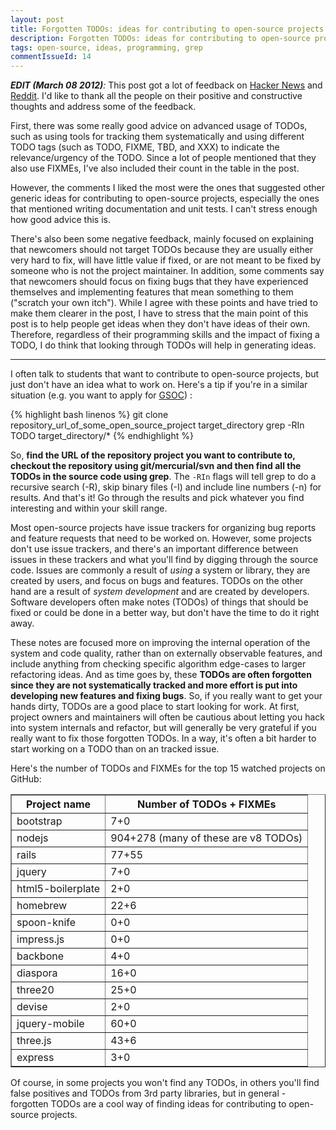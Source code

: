 ```yaml
---
layout: post
title: Forgotten TODOs: ideas for contributing to open-source projects
description: Forgotten TODOs: ideas for contributing to open-source projects
tags: open-source, ideas, programming, grep
commentIssueId: 14
---
```


*__EDIT (March 08 2012)__:* This post got a lot of feedback on [Hacker News](http://news.ycombinator.com/item?id=3660137) and [Reddit](http://www.reddit.com/r/programming/comments/qg3nz/ideas_for_contributing_to_opensource_projects/).
I'd like to thank all the people on their positive and constructive thoughts and address some of the feedback.

First, there was some really good advice on advanced usage of TODOs, such as using tools for tracking them systematically and using different TODO tags (such as TODO, FIXME, TBD, and XXX) to indicate the relevance/urgency of the TODO.
Since a lot of people mentioned that they also use FIXMEs, I've also included their count in the table in the post.

However, the comments I liked the most were the ones that suggested other generic ideas for contributing to open-source projects, especially the ones that mentioned writing documentation and unit tests.
I can't stress enough how good advice this is.

There's also been some negative feedback, mainly focused on explaining that newcomers should not target TODOs because they are usually either very hard to fix, will have little value if fixed, or are not meant to be fixed by someone who is not the project maintainer.
In addition, some comments say that newcomers should focus on fixing bugs that they have experienced themselves and implementing features that mean something to them ("scratch your own itch").
While I agree with these points and have tried to make them clearer in the post, I have to stress that the main point of this post is to help people get ideas when they don't have ideas of their own.
Therefore, regardless of their programming skills and the impact of fixing a TODO, I do think that looking through TODOs will help in generating ideas.

<hr/>

I often talk to students that want to contribute to open-source projects, but just don't have an idea what to work on.
Here's a tip if you're in a similar situation (e.g. you want to apply for [GSOC](http://code.google.com/soc/)) :

{% highlight bash linenos %}
git clone repository_url_of_some_open_source_project target_directory
grep -RIn TODO target_directory/*
{% endhighlight %}

So, __find the URL of the repository project you want to contribute to, checkout the repository using git/mercurial/svn and then find all the TODOs in the source code using grep__.
The `-RIn` flags will tell grep to do a recursive search (-R), skip binary files (-I) and include line numbers (-n) for results.
And that's it!
Go through the results and pick whatever you find interesting and within your skill range.

Most open-source projects have issue trackers for organizing bug reports and feature requests that need to be worked on.
However, some projects don't use issue trackers, and there's an important difference between issues in these trackers and what you'll find by digging through the source code.
Issues are commonly a result of _using_ a system or library, they are created by users, and focus on bugs and features.
TODOs on the other hand are a result of _system development_ and are created by developers.
Software developers often make notes (TODOs) of things that should be fixed or could be done in a better way, but don't have the time to do it right away.

These notes are focused more on improving the internal operation of the system and code quality, rather than on externally observable features, and include anything from checking specific algorithm edge-cases to larger refactoring ideas.
And as time goes by, these __TODOs are often forgotten since they are not systematically tracked and more effort is put into developing new features and fixing bugs__.
So, if you really want to get your hands dirty, TODOs are a good place to start looking for work.
At first, project owners and maintainers will often be cautious about letting you hack into system internals and refactor, but will generally be very grateful if you really want to fix those forgotten TODOs.
In a way, it's often a bit harder to start working on a TODO than on an tracked issue.

Here's the number of TODOs and FIXMEs for the top 15 watched projects on GitHub:

<table border="1">
  <thead>
    <tr>
      <th>Project name</th>
      <th>Number of TODOs + FIXMEs</th>
    </tr>
  </thead>
  <tbody>
    <tr>
      <td>bootstrap</td>
      <td>7+0</td>
    </tr>
    <tr>
      <td>nodejs</td>
      <td>904+278 (many of these are v8 TODOs)</td>
    </tr>
    <tr>
      <td>rails</td>
      <td>77+55</td>
    </tr>
    <tr>
      <td>jquery</td>
      <td>7+0</td>
    </tr>
    <tr>
      <td>html5-boilerplate</td>
      <td>2+0</td>
    </tr>
    <tr>
      <td>homebrew</td>
      <td>22+6</td>
    </tr>
    <tr>
      <td>spoon-knife</td>
      <td>0+0</td>
    </tr>
    <tr>
      <td>impress.js</td>
      <td>0+0</td>
    </tr>
    <tr>
      <td>backbone</td>
      <td>4+0</td>
    </tr>
    <tr>
      <td>diaspora</td>
      <td>16+0</td>
    </tr>
    <tr>
      <td>three20</td>
      <td>25+0</td>
    </tr>
    <tr>
      <td>devise</td>
      <td>2+0</td>
    </tr>
    <tr>
      <td>jquery-mobile</td>
      <td>60+0</td>
    </tr>
    <tr>
      <td>three.js</td>
      <td>43+6</td>
    </tr>
    <tr>
      <td>express</td>
      <td>3+0</td>
    </tr>
  </tbody>
</table>

Of course, in some projects you won't find any TODOs, in others you'll find false positives and TODOs from 3rd party libraries, but in general - forgotten TODOs are a cool way of finding ideas for contributing to open-source projects.
